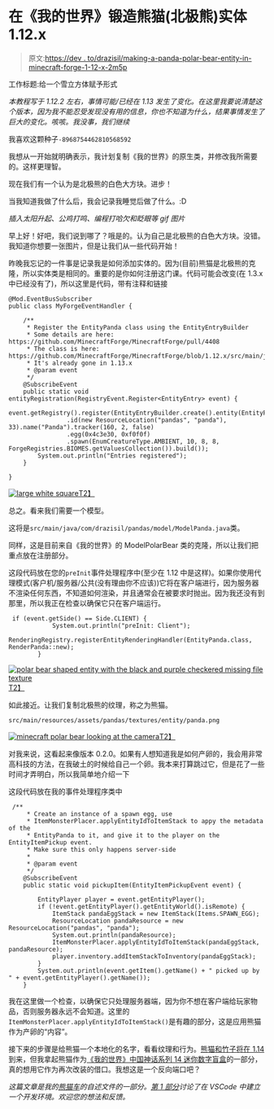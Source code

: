 # 在《我的世界》锻造熊猫(北极熊)实体 1.12.x

> 原文:[https://dev . to/drazisil/making-a-panda-polar-bear-entity-in-minecraft-forge-1-12-x-2m5p](https://dev.to/drazisil/making-a-panda-polar-bear-entity-in-minecraft-forge-1-12-x-2m5p)

工作标题:给一个雪立方体赋予形式

*本教程写于 1.12.2 左右，事情可能/已经在 1.13 发生了变化。在这里我要说清楚这个版本，因为我不能忍受发现没有用的信息，你也不知道为什么，结果事情发生了巨大的变化。咳咳。我没事，我们继续*

我喜欢这颗种子`-8968754462810568592`

我想从一开始就明确表示，我计划复制《我的世界》的原生类，并修改我所需要的。这样更理智。

现在我们有一个认为是北极熊的白色大方块。进步！

当我知道我做了什么后，我会记录我睡觉后做了什么。:D

*插入太阳升起、公鸡打鸣、编程打哈欠和眨眼等 gif 图片*

早上好！好吧，我们说到哪了？哦是的。认为自己是北极熊的白色大方块。没错。我知道你想要一张图片，但是让我们从一些代码开始！

昨晚我忘记的一件事是记录我是如何添加实体的。因为(目前)熊猫是北极熊的克隆，所以实体类是相同的。重要的是你如何注册这门课。代码可能会改变(在 1.3.x 中已经没有了)，所以这里是代码，带有注释和链接

```
@Mod.EventBusSubscriber
public class MyForgeEventHandler {

    /**
     * Register the EntityPanda class using the EntityEntryBuilder
     * Some details are here: https://github.com/MinecraftForge/MinecraftForge/pull/4408
     * The class is here: https://github.com/MinecraftForge/MinecraftForge/blob/1.12.x/src/main/java/net/minecraftforge/fml/common/registry/EntityEntryBuilder.java
     * It's already gone in 1.13.x
     * @param event
     */
    @SubscribeEvent
    public static void entityRegistration(RegistryEvent.Register<EntityEntry> event) {
        event.getRegistry().register(EntityEntryBuilder.create().entity(EntityPanda.class)
                .id(new ResourceLocation("pandas", "panda"), 33).name("Panda").tracker(160, 2, false)
                .egg(0x4c3e30, 0xf0f0f)
                .spawn(EnumCreatureType.AMBIENT, 10, 8, 8, ForgeRegistries.BIOMES.getValuesCollection()).build());
        System.out.println("Entries registered");
    }

} 
```

[![large white square](../Images/3e64bc99c284afc75e4621d1ebc56cb7.png "Not quite a polar bear")T2】](https://res.cloudinary.com/practicaldev/image/fetch/s--ZdKQ6u8f--/c_limit%2Cf_auto%2Cfl_progressive%2Cq_auto%2Cw_880/https://github.com/drazisil/pandas/blob/master/images/2019-05-01_09.58.57.png)

总之。看来我们需要一个模型。

这将是`src/main/java/com/drazisil/pandas/model/ModelPanda.java`类。

同样，这是目前来自《我的世界》的 ModelPolarBear 类的克隆，所以让我们把重点放在注册部分。

这段代码放在您的`preInit`事件处理程序中(至少在 1.12 中是这样)。如果你使用代理模式(客户机/服务器/公共(没有理由你不应该))它将在客户端进行，因为服务器不渲染任何东西，不知道如何渲染，并且通常会在被要求时抛出。因为我还没有到那里，所以我正在检查以确保它只在客户端运行。

```
 if (event.getSide() == Side.CLIENT) {
            System.out.println("preInit: Client");
            RenderingRegistry.registerEntityRenderingHandler(EntityPanda.class, RenderPanda::new);
        } 
```

[![polar bear shaped entity with the black and purple checkered missing file texture](../Images/31836283ff5db1c456633b15789a131e.png "well, it has the shape now...")T2】](https://res.cloudinary.com/practicaldev/image/fetch/s--p8e7GaWK--/c_limit%2Cf_auto%2Cfl_progressive%2Cq_auto%2Cw_880/https://raw.githubusercontent.com/drazisil/pandas/master/images/2019-05-01_10.11.42.png)

如此接近。让我们复制北极熊的纹理，称之为熊猫。

`src/main/resources/assets/pandas/textures/entity/panda.png`

[![minecraft polar bear looking at the camera](../Images/0709c8324aa894aa9003f90f2fcb076d.png "and we are back to a polar bear")T2】](https://res.cloudinary.com/practicaldev/image/fetch/s--GnpmrcRf--/c_limit%2Cf_auto%2Cfl_progressive%2Cq_auto%2Cw_880/https://raw.githubusercontent.com/drazisil/pandas/master/images/2019-05-01_10.14.53.png)

对我来说，这看起来像版本 0.2.0。如果有人想知道我是如何产卵的，我会用非常高科技的方法，在我破土的时候给自己一个卵。我本来打算跳过它，但是花了一些时间才弄明白，所以我简单地介绍一下

这段代码放在我的事件处理程序类中

```
 /**
     * Create an instance of a spawn egg, use
     * ItemMonsterPlacer.applyEntityIdToItemStack to appy the metadata of the
     * EntityPanda to it, and give it to the player on the EntityItemPickup event.
     * Make sure this only happens server-side
     *
     * @param event
     */
    @SubscribeEvent
    public static void pickupItem(EntityItemPickupEvent event) {

        EntityPlayer player = event.getEntityPlayer();
        if (!event.getEntityPlayer().getEntityWorld().isRemote) {
            ItemStack pandaEggStack = new ItemStack(Items.SPAWN_EGG);
            ResourceLocation pandaResource = new ResourceLocation("pandas", "panda");
            System.out.println(pandaResource);
            ItemMonsterPlacer.applyEntityIdToItemStack(pandaEggStack, pandaResource);
            player.inventory.addItemStackToInventory(pandaEggStack);
        }
        System.out.println(event.getItem().getName() + " picked up by " + event.getEntityPlayer().getName());
    } 
```

我在这里做一个检查，以确保它只处理服务器端，因为你不想在客户端给玩家物品，否则服务器永远不会知道。这里的`ItemMonsterPlacer.applyEntityIdToItemStack()`是有趣的部分，这是应用熊猫作为产卵的“内容”。

接下来的步骤是给熊猫一个本地化的名字，看看纹理和行为。[熊猫和竹子将在 1.14](https://minecraft.gamepedia.com/Panda) 到来，但我拿起熊猫作为[《我的世界》中国神话系列 14 迷你数字盲盒](https://www.minecraftshop.com/p/minecraft_mini_figure_chinese_mythology_series_blind_box.html)的一部分，真的想用它作为再次改装的借口。我想这是一个反向端口吧？

*这篇文章是我的[熊猫车](https://github.com/drazisil/pandas#readme)的自述文件的一部分。[第 1 部分](https://dev.to/drazisil/setting-up-a-minecraft-mod-enviroment-in-vscode-it-s-easier-than-you-think-5bfc)讨论了在 VSCode 中建立一个开发环境。欢迎您的想法和反馈。*